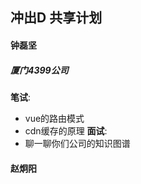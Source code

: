 ## 冲出D 共享计划

#### 钟磊坚

##### 厦门4399公司
**笔试**:
- vue的路由模式
- cdn缓存的原理
**面试**:
- 聊一聊你们公司的知识图谱


#### 赵炯阳

